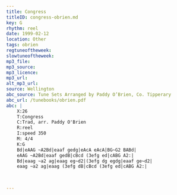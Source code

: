 ```yaml
---
title: Congress
titleID: congress-obrien.md
key: G
rhythm: reel
date: 1999-02-12
location: Other
tags: obrien
regtuneoftheweek:
slowtuneoftheweek:
mp3_file:
mp3_source:
mp3_licence:
mp3_url:
alt_mp3_url:
source: Wellington
abc_source: Tune Sets Arranged by Paddy O’Brien, Co. Tipperary
abc_url: /tunebooks/obrien.pdf
abc: |
    X:26
    T:Congress
    C:Trad, arr. Paddy O'Brien
    R:reel
    I:speed 350
    M: 4/4
    K:G
    Bd|eAAG ~A2Bd|eaaf gedg|eAcA eAcA|BG~G2 BABd|
    eAAG ~A2Bd|eaaf gedB|cBcd (3efg ed|cABG A2:|
    Bd|eaag ~a2 ag|eaag eg~d2|(3efg dg egdg|eaaf ge~d2|
    eaag ~a2 ag|eaag (3efg dB|cBcd (3efg ed|cABG A2:|
    
    

---
```

